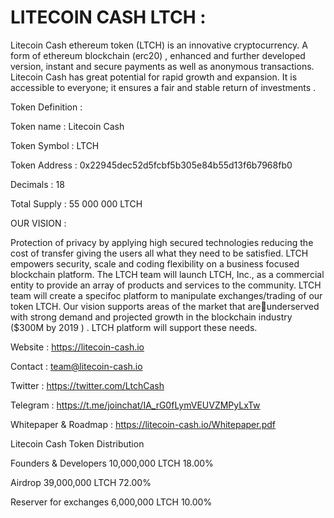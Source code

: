 LITECOIN CASH LTCH :
======================



Litecoin Cash ethereum token (LTCH) is an innovative cryptocurrency. A form of ethereum blockchain (erc20) , enhanced and further developed version, instant and secure payments as well as anonymous transactions. Litecoin Cash has great potential for rapid growth and expansion. It is accessible to everyone; it ensures a fair and stable return of investments .

Token Definition : 

Token name : Litecoin Cash

Token Symbol : LTCH

Token Address : 0x22945dec52d5fcbf5b305e84b55d13f6b7968fb0

Decimals : 18

Total Supply : 55 000 000 LTCH

OUR VISION : 

Protection of privacy by applying high secured technologies reducing the cost of transfer giving the users all what they need to be satisfied.
LTCH empowers security, scale  and coding flexibility on a business focused blockchain platform.
The LTCH team will launch LTCH, Inc., as a commercial entity to provide an array of products and services to the community. 
LTCH team will create a specifoc platform to manipulate exchanges/trading of our token LTCH.
Our vision supports areas of the market that areunderserved with strong demand and projected growth in the blockchain industry ($300M by 2019 ) .
LTCH platform will support these needs.


Website : https://litecoin-cash.io

Contact : team@litecoin-cash.io

Twitter : https://twitter.com/LtchCash

Telegram : https://t.me/joinchat/IA_rG0fLymVEUVZMPyLxTw


Whitepaper & Roadmap : https://litecoin-cash.io/Whitepaper.pdf


Litecoin Cash Token Distribution

Founders & Developers  10,000,000 LTCH 18.00%

Airdrop 39,000,000 LTCH 72.00%

Reserver for exchanges 6,000,000 LTCH 10.00%



